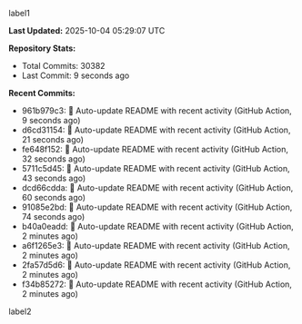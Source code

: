 
label1 
<!-- ACTIVITY_START -->
**Last Updated:** 2025-10-04 05:29:07 UTC

**Repository Stats:**
- Total Commits: 30382
- Last Commit: 9 seconds ago

**Recent Commits:**
- 961b979c3: 🤖 Auto-update README with recent activity (GitHub Action, 9 seconds ago)
- d6cd31154: 🤖 Auto-update README with recent activity (GitHub Action, 21 seconds ago)
- fe648f152: 🤖 Auto-update README with recent activity (GitHub Action, 32 seconds ago)
- 5711c5d45: 🤖 Auto-update README with recent activity (GitHub Action, 43 seconds ago)
- dcd66cdda: 🤖 Auto-update README with recent activity (GitHub Action, 60 seconds ago)
- 91085e2bd: 🤖 Auto-update README with recent activity (GitHub Action, 74 seconds ago)
- b40a0eadd: 🤖 Auto-update README with recent activity (GitHub Action, 2 minutes ago)
- a6f1265e3: 🤖 Auto-update README with recent activity (GitHub Action, 2 minutes ago)
- 2fa57d5d6: 🤖 Auto-update README with recent activity (GitHub Action, 2 minutes ago)
- f34b85272: 🤖 Auto-update README with recent activity (GitHub Action, 2 minutes ago)
<!-- ACTIVITY_END -->

label2
